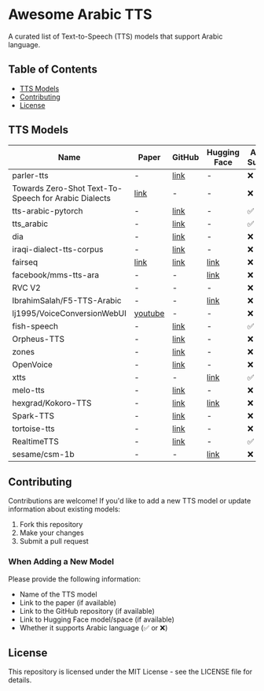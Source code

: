 # Awesome Arabic TTS

A curated list of Text-to-Speech (TTS) models that support Arabic language.

## Table of Contents

- [TTS Models](#tts-models)
- [Contributing](#contributing)
- [License](#license)

## TTS Models

| Name | Paper | GitHub | Hugging Face | Arabic Support |
|------|-------|--------|-------------|----------------|
| parler-tts | - | [link](https://github.com/huggingface/parler-tts?tab=readme-ov-file#-random-voice) | - | ❌ |
| Towards Zero-Shot Text-To-Speech for Arabic Dialects | [link](https://arxiv.org/pdf/2406.16751) | - | - | ❌ |
| tts-arabic-pytorch | - | [link](https://github.com/nipponjo/tts-arabic-pytorch?tab=readme-ov-file) | - | ✅ |
| tts_arabic | - | [link](https://github.com/nipponjo/tts_arabic) | - | ✅ |
| dia | - | [link](https://github.com/nari-labs/dia) | - | ❌ |
| iraqi-dialect-tts-corpus | - | [link](https://github.com/hayderkharrufa/iraqi-dialect-tts-corpus/tree/main) | - | ❌ |
| fairseq | [link](https://arxiv.org/abs/2006.11477) | [link](https://github.com/facebookresearch/fairseq) | [link](https://huggingface.co/collections/facebook/fairseq-s2-tts-65243f6dfe08c8c7e3add9ba) | ❌ |
| facebook/mms-tts-ara | - | - | [link](https://huggingface.co/facebook/mms-tts-ara) | ❌ |
| RVC V2 | - | - | - | ❌ |
| IbrahimSalah/F5-TTS-Arabic | - | - | [link](https://huggingface.co/IbrahimSalah/F5-TTS-Arabic) | ❌ |
| lj1995/VoiceConversionWebUI | [youtube](https://www.youtube.com/watch?v=5i_Pyw0gH-M) | - | - | ❌ |
| fish-speech | - | [link](https://github.com/fishaudio/fish-speech) | - | ✅ |
| Orpheus-TTS | - | [link](https://github.com/canopyai/Orpheus-TTS?tab=readme-ov-file) | - | ❌ |
| zones | - | [link](https://github.com/Zyphra/Zonos) | - | ❌ |
| OpenVoice | - | [link](https://github.com/myshell-ai/OpenVoice) | - | ❌ |
| xtts | - | - | [link](https://huggingface.co/coqui/XTTS-v2) | ✅ |
| melo-tts | - | [link](https://github.com/myshell-ai/MeloTTS) | - | ❌ |
| hexgrad/Kokoro-TTS | - | [link](https://github.com/hexgrad/kokoro) | [link](https://huggingface.co/spaces/hexgrad/Kokoro-TTS) | ❌ |
| Spark-TTS | - | [link](https://github.com/SparkAudio/Spark-TTS) | - | ❌ |
| tortoise-tts | - | [link](https://github.com/neonbjb/tortoise-tts?tab=readme-ov-file) | - | ❌ |
| RealtimeTTS | - | [link](https://github.com/KoljaB/RealtimeTTS) | - | ✅ |
| sesame/csm-1b | - | - | [link](https://huggingface.co/sesame/csm-1b) | ❌ |

## Contributing

Contributions are welcome! If you'd like to add a new TTS model or update information about existing models:

1. Fork this repository
2. Make your changes
3. Submit a pull request

### When Adding a New Model

Please provide the following information:
- Name of the TTS model
- Link to the paper (if available)
- Link to the GitHub repository (if available)
- Link to Hugging Face model/space (if available)
- Whether it supports Arabic language (✅ or ❌)

## License

This repository is licensed under the MIT License - see the LICENSE file for details.
